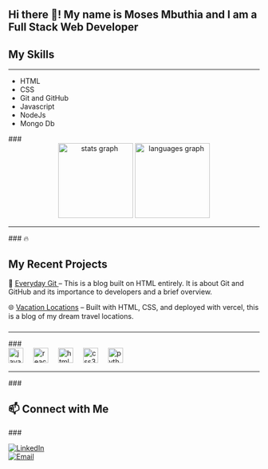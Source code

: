 <h2 align="left">Hi there 👋! My name is Moses Mbuthia and I am a Full Stack Web Developer</h2>
<h2>My Skills</h2>
<hr>
<ul>
  <li>HTML</li>
  <li>CSS</li>
  <li>Git and GitHub</li>
  <li>Javascript</li>
  <li>NodeJs</li>
  <li>Mongo Db</li>
</ul>
###
<div align="center">
  <img src="https://github-readme-stats.vercel.app/api?username=mosesmbuthia&hide_title=false&hide_rank=false&show_icons=true&include_all_commits=true&count_private=true&disable_animations=false&theme=dracula&locale=en&hide_border=false" height="150" alt="stats graph"  />
  <img src="https://github-readme-stats.vercel.app/api/top-langs?username=mosesmbuthia&locale=en&hide_title=false&layout=compact&card_width=320&langs_count=5&theme=dracula&hide_border=false" height="150" alt="languages graph"  />
</div>
<hr>
### 🔥<h2>My Recent Projects </h2> 

🚀 [Everyday Git  ](https://github.com/mosesmbuthia/everyday-git) – This is a blog built on HTML entirely. It is about Git and GitHub and its importance to developers and a brief overview.  

🌐 [Vacation Locations](https://vacationlocations.vercel.app/) – Built with HTML, CSS, and deployed with vercel, this is a blog of my dream travel locations.  

###

<hr>
###

<div align="left">
  <img src="https://cdn.jsdelivr.net/gh/devicons/devicon/icons/javascript/javascript-original.svg" height="30" alt="javascript logo"  />
  <img width="12" />
  <img src="https://cdn.jsdelivr.net/gh/devicons/devicon/icons/react/react-original.svg" height="30" alt="react logo"  />
  <img width="12" />
  <img src="https://cdn.jsdelivr.net/gh/devicons/devicon/icons/html5/html5-original.svg" height="30" alt="html5 logo"  />
  <img width="12" />
  <img src="https://cdn.jsdelivr.net/gh/devicons/devicon/icons/css3/css3-original.svg" height="30" alt="css3 logo"  />
  <img width="12" />
  <img src="https://cdn.jsdelivr.net/gh/devicons/devicon/icons/python/python-original.svg" height="30" alt="python logo"  />
  <img width="12" />
  
</div>
<hr>
###
<h2> 📫 Connect with Me </h2>
###

<div align="left"> 

[![LinkedIn](https://img.shields.io/badge/LinkedIn-0077B5?style=for-the-badge&logo=linkedin&logoColor=white)](https://www.linkedin.com/in/mosesmbuthia/)  
[![Email](https://img.shields.io/badge/Email-D14836?style=for-the-badge&logo=gmail&logoColor=white)](mbuthiamoses435@gmail.com)

</div>

###

<br clear="both">



###
